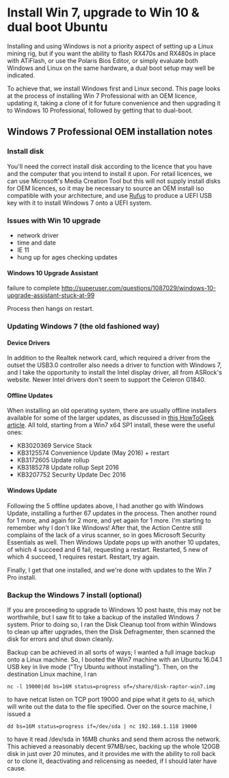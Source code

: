 # Install Win 7, upgrade to Win 10 & dual boot Ubuntu

Installing and using Windows is not a priority aspect of setting up a Linux mining rig, but if you want the ability to flash 
RX470s and RX480s in place with ATiFlash, or use the Polaris Bios Editor, or simply evaluate both Windows and Linux on the same 
hardware, a dual boot setup may well be indicated.

To achieve that, we install Windows first and Linux second. This page looks at the process of installing Win 7 Professional 
with an OEM licence, updating it, taking a clone of it for future convenience and then upgrading it to Windows 10 Professional,
followed by getting that to dual-boot.




## Windows 7 Professional OEM installation notes

### Install disk

You'll need the correct install disk according to the licence that you have and the computer that you intend to install it upon.
For retail licences, we can use Microsoft's Media Creation Tool but this will not supply install disks for OEM licences, so it may
be necessary to source an OEM install iso compatible with your architecture, and use [Rufus](https://rufus.akeo.ie/) to produce a UEFI USB key with it to
install Windows 7 onto a UEFI system.

### Issues with Win 10 upgrade
- network driver
- time and date
- IE 11
- hung up for ages checking updates


#### Windows 10 Upgrade Assistant 
failure to complete http://superuser.com/questions/1087029/windows-10-upgrade-assistant-stuck-at-99

Process then hangs on restart.


### Updating Windows 7 (the old fashioned way)

#### Device Drivers

In addition to the Realtek network card, which required a driver from the outset the USB3.0 controller also needs a driver to function with Windows 7, and I take
the opportunity to install the Intel display driver, all from ASRock's website. Newer Intel drivers don't seem to support the
Celeron G1840.

#### Offline Updates

When installing an old operating system, there are usually offline installers available for some of the larger updates, as discussed
in [this HowToGeek article](http://www.howtogeek.com/255435/how-to-update-windows-7-all-at-once-with-microsofts-convenience-rollup/). All
told, starting from a Win7 x64 SP1 install, these were the useful ones:

- KB3020369 Service Stack
- KB3125574 Convenience Update (May 2016) + restart
- KB3172605 Update rollup
- KB3185278 Update rollup Sept 2016
- KB3207752 Security Update Dec 2016

#### Windows Update

Following the 5 offline updates above, I had another go with Windows Update, installing a further 67 updates in the process. 
Then another round for 1 more, and again for 2 more, and yet again for 1 more. I'm starting to remember why I don't like 
Windows! After that, the Action Centre still complains of the lack of a virus scanner, so in goes Microsoft Security Essentials
as well. Then Windows Update pops up with another 10 updates, of which 4 succeed and 6 fail, requesting a restart. Restarted, 5 
new of which 4 succeed, 1 requires restart. Restart, try again. 

Finally, I get that one installed, and we're done with updates to the Win 7 Pro install.

### Backup the Windows 7 install (optional)

If you are proceeding to upgrade to Windows 10 post haste, this may not be worthwhile, but I saw fit to take a backup of the
installed Windows 7 system. Prior to doing so, I ran the Disk Cleanup tool from within Windows to clean up after upgrades, then 
the Disk Defragmenter, then scanned the disk for errors and shut down cleanly.

Backup can be achieved in all sorts of ways; I wanted a full image backup onto a Linux machine. So, I booted the Win7 machine 
with an Ubuntu 16.04.1 USB key in live mode ("Try Ubuntu without installing"). Then, on the destination Linux machine, I ran

`nc -l 19000|dd bs=16M status=progress of=/share/disk-raptor-win7.img`

to have netcat listen on TCP port 19000 and pipe what it gets to `dd`, which will write out the data to the file specified. Over
on the source machine, I issued a 

`dd bs=16M status=progress if=/dev/sda | nc 192.168.1.118 19000`

to have it read /dev/sda in 16MB chunks and send them across the network. This achieved a reasonably decent 97MB/sec, backing up
the whole 120GB disk in just over 20 minutes, and it provides me with the ability to roll back or to clone it, deactivating and 
relicensing as needed, if I should later have cause.



